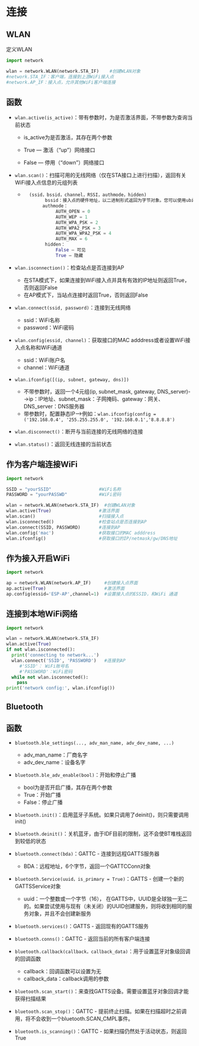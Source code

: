 # 连接

## WLAN

定义WLAN

```python
import network

wlan = network.WLAN(network.STA_IF)    #创建WLAN对象
#network.STA_IF：客户端，连接到上游WiFi接入点
#network.AP_IF：接入点，允许其他WiFi客户端连接
```

## 函数

- `wlan.active(is_active)`：带有参数时，为是否激活界面，不带参数为查询当前状态

  - is_active为是否激活，其存在两个参数
  - True — 激活（“up”）网络接口

  - False — 停用（“down”）网络接口

- `wlan.scan()`：扫描可用的无线网络（仅在STA接口上进行扫描），返回有关WiFi接入点信息的元组列表

  - ```python
      (ssid，bssid，channel，RSSI，authmode，hidden)
            bssid：接入点的硬件地址，以二进制形式返回为字节对象。您可以使用ubinascii.hexlify()将其转换为ASCII格式
           authmode：
                AUTH_OPEN = 0
                AUTH_WEP = 1
                AUTH_WPA_PSK = 2
                AUTH_WPA2_PSK = 3
                AUTH_WPA_WPA2_PSK = 4
                AUTH_MAX = 6 
            hidden：
                False — 可见
                True — 隐藏
    ```

- `wlan.isconnection()`：检查站点是否连接到AP

  - 在STA模式下，如果连接到WiFi接入点并具有有效的IP地址则返回True，否则返回False
  - 在AP模式下，当站点连接时返回True，否则返回False

- `wlan.connect(ssid, password)`：连接到无线网络

  - ssid：WiFi名称
  - password：WiFi密码

- `wlan.config(essid, channel)`：获取接口的MAC adddress或者设置WiFi接入点名称和WiFi通道

  - ssid：WiFi账户名
  - channel：WiFi通道

- `wlan.ifconfig([(ip, subnet, gateway, dns)])`

  - 不带参数时，返回一个4元组(ip, subnet_mask, gateway, DNS_server)-->ip：IP地址、subnet_mask：子网掩码、gateway：网关、DNS_server：DNS服务器
  - 带参数时，配置静态IP-->例如：`wlan.ifconfig(config = ('192.168.0.4', '255.255.255.0', '192.168.0.1','8.8.8.8')`

- `wlan.disconnect()`：断开与当前连接的无线网络的连接
- `wlan.status()`：返回无线连接的当前状态

## 作为客户端连接WiFi

```python
import network

SSID = "yourSSID"                  #WiFi名称
PASSWORD = "yourPASSWD"            #WiFi密码

wlan = network.WLAN(network.STA_IF)  #创建WLAN对象
wlan.active(True)                  #激活界面
wlan.scan()                        #扫描接入点
wlan.isconnected()                 #检查站点是否连接到AP
wlan.connect(SSID, PASSWORD)       #连接到AP
wlan.config('mac')                 #获取接口的MAC adddress
wlan.ifconfig()                    #获取接口的IP/netmask/gw/DNS地址
```

## 作为接入开启WiFi

```python
import network

ap = network.WLAN(network.AP_IF)     #创建接入点界面
ap.active(True)                      #激活界面
ap.config(essid='ESP-AP',channel=1)  #设置接入点的ESSID，和WiFi 通道
```

## 连接到本地WiFi网络

```python
import network

wlan = network.WLAN(network.STA_IF)
wlan.active(True)
if not wlan.isconnected():
  print('connecting to network...')
  wlan.connect('SSID', 'PASSWORD')   #连接到AP
     #'SSID'： WiFi账号名
     #'PASSWORD'：WiFi密码
  while not wlan.isconnected():
    pass
print('network config:', wlan.ifconfig())
```

## Bluetooth

## 函数

- ``bluetooth.ble_settings(..., adv_man_name, adv_dev_name, ...)``
  - adv_man_name：厂商名字
  - adv_dev_name：设备名字

- `bluetooth.ble_adv_enable(bool)`：开始和停止广播
  - bool为是否开启广播，其存在两个参数
  - True：开始广播
  - False：停止广播

- `bluetooth.init()`：启用蓝牙子系统。如果只调用了deinit()，则只需要调用init()

- `bluetooth.deinit()`：关机蓝牙，由于IDF目前的限制，这不会使BT堆栈返回到较低的状态
- `bluetooth.connect(bda)`：GATTC - 连接到远程GATTS服务器
  - BDA：远程地址，6个字节，返回一个GATTCConn对象
- `bluetooth.Service(uuid，is_primary = True)`：GATTS - 创建一个新的GATTSService对象
  - uuid：一个整数或一个字节（16）， 在GATTS中，UUID是全球独一无二的。如果尝试使用与现有（未关闭）的UUID创建服务，则将收到相同的服务对象，并且不会创建新服务
- `bluetooth.services()`：GATTS - 返回现有的GATTS服务
- `bluetooth.conns()`：GATTC - 返回当前的所有客户端连接
- `bluetooth.callback(callback，callback_data)`：用于设置蓝牙对象级回调的回调函数
  - callback：回调函数可以设置为无
  - callback_data：callback调用的参数
- `bluetooth.scan_start()`：来查找GATTS设备。需要设置蓝牙对象回调才能获得扫描结果
- `bluetooth.scan_stop()`：GATTC - 提前终止扫描。如果在扫描超时之前调用，将不会收到一个bluetooth.SCAN_CMPL事件。
- `bluetooth.is_scanning()`：GATTC - 如果扫描仍然处于活动状态，则返回True